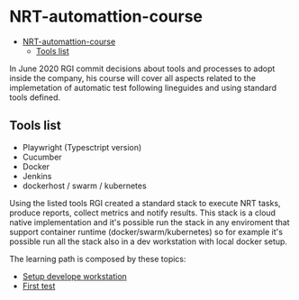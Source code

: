 # NRT-automattion-course

- [NRT-automattion-course](#nrt-automattion-course)
  - [Tools list](#tools-list)


In June 2020 RGI commit decisions about tools and processes to adopt inside the company, his course will cover all aspects related to the implemetation of automatic test following lineguides and using standard tools defined.

## Tools list

* Playwright (Typesctript version)
* Cucumber
* Docker
* Jenkins
* dockerhost / swarm / kubernetes
  
Using the listed tools RGI created a standard stack to execute NRT tasks, produce reports, collect metrics and notify results. This stack is a cloud native implementation and it's possible run the stack in any enviroment that support container runtime (docker/swarm/kubernetes) so for example it's possible run all the stack also in a dev workstation with local docker setup.

The learning path is composed by these topics:

* [Setup develope workstation](./1_SETUP.md)
* [First test](2_FIRST_TEST.md)